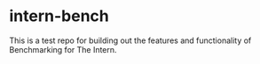 # intern-bench

This is a test repo for building out the features and functionality of Benchmarking for The Intern.
